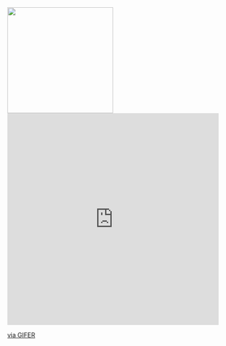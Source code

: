 <img src="https://i.gifer.com/4hso.gif" width="240px" align="center">
<iframe src="https://gifer.com/embed/4hso" width=480 height=480.000 frameBorder="0" allowFullScreen></iframe><p><a href="https://gifer.com">via GIFER</a></p>
